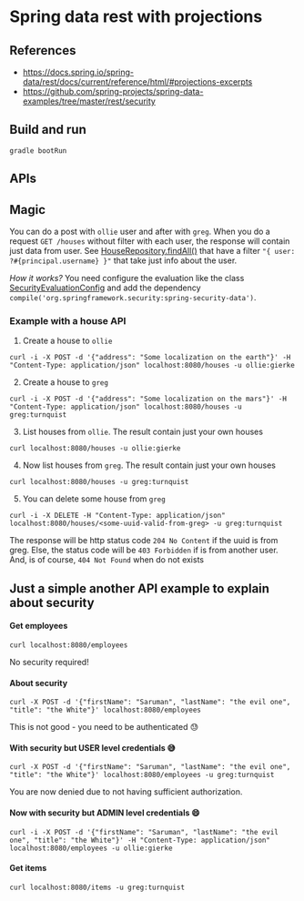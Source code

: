 # Spring data rest with projections

## References

* https://docs.spring.io/spring-data/rest/docs/current/reference/html/#projections-excerpts
* https://github.com/spring-projects/spring-data-examples/tree/master/rest/security


## Build and run
```
gradle bootRun
```

## APIs

## Magic 
You can do a post with `ollie` user and after with `greg`. 
When you do a request `GET /houses` without filter with each user, the response will contain just data from user. 
See [HouseRepository.findAll()](src/main/java/com/formento/projections/house/HouseRepository.java#L14) that have a filter `"{ user: ?#{principal.username} }"` that take just info about the user. 

*How it works?* You need configure the evaluation like the class [SecurityEvaluationConfig](src/main/java/com/formento/projections/config/SecurityEvaluationConfig.java) and add the dependency `compile('org.springframework.security:spring-security-data')`.

### Example with a house API

1. Create a house to `ollie`
```
curl -i -X POST -d '{"address": "Some localization on the earth"}' -H "Content-Type: application/json" localhost:8080/houses -u ollie:gierke
```

2. Create a house to `greg`
```
curl -i -X POST -d '{"address": "Some localization on the mars"}' -H "Content-Type: application/json" localhost:8080/houses -u greg:turnquist
```

3. List houses from `ollie`. The result contain just your own houses
```
curl localhost:8080/houses -u ollie:gierke
```

4. Now list houses from `greg`. The result contain just your own houses
```
curl localhost:8080/houses -u greg:turnquist
```

5. You can delete some house from `greg`
```
curl -i -X DELETE -H "Content-Type: application/json" localhost:8080/houses/<some-uuid-valid-from-greg> -u greg:turnquist
```
The response will be http status code `204 No Content` if the uuid is from greg. Else, the status code will be `403 Forbidden` if is from another user. And, is of course, `404 Not Found` when do not exists 

## Just a simple another API example to explain about security

#### Get employees
```
curl localhost:8080/employees
```
No security required!

#### About security
```
curl -X POST -d '{"firstName": "Saruman", "lastName": "the evil one", "title": "the White"}' localhost:8080/employees
```
This is not good - you need to be authenticated :sweat:

#### With security but USER level credentials :sweat_smile:
```
curl -X POST -d '{"firstName": "Saruman", "lastName": "the evil one", "title": "the White"}' localhost:8080/employees -u greg:turnquist
```
You are now denied due to not having sufficient authorization.

#### Now with security but ADMIN level credentials :smile:
```
curl -i -X POST -d '{"firstName": "Saruman", "lastName": "the evil one", "title": "the White"}' -H "Content-Type: application/json" localhost:8080/employees -u ollie:gierke
```

#### Get items
```
curl localhost:8080/items -u greg:turnquist
```
